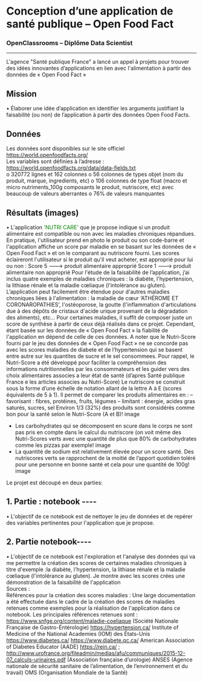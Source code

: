 # Conception d’une application de santé publique – Open Food Fact 
### OpenClassrooms – Diplôme Data Scientist
----

L'agence "Santé publique France" a lancé un appel à projets pour trouver des idées innovantes d’applications en lien avec l'alimentation à partir des données de « Open Food Fact »
## Mission  
• Élaborer une idée d’application en identifier les arguments justifiant la faisabilité (ou non) de l’application à partir des données Open Food Facts.
## Données
Les données sont disponibles sur le site officiel https://world.openfoodfacts.org/   
Les variables sont définies à l’adresse : https://world.openfoodfacts.org/data/data-fields.txt  
o	320772 lignes et 162 colonnes 
o	56 colonnes de types objet (nom du produit, marque, ingredients, etc)
o	106 colonnes de type float (macro et micro nutriments_100g composants le produit, nutriscore, etc) avec beaucoup de valeurs aberrantes 
o	76% de valeurs manquantes
## Résultats (images)
• L'application <font color='green'>'NUTRI CARE'</font> que je propose indique si un produit alimentaire est compatible ou non avec les maladies chroniques répandues. En pratique, l'utilisateur prend en photo le produit ou son code-barre et l'application affiche un score par maladie en se basant sur les données de « Open Food Fact » et on le comparant au nutriscore fourni. Les scores éclaireront l'utilisateur si le produit qu'il veut acheter, est approprié pour lui ou non :
Score 5 ---> produit alimentaire approprié
Score 1 ---> produit alimentaire non approprié
Pour l'étude de la faisabilité de l’application, j’ai inclus quatre exemples de maladies chroniques : la diabète, l'hypertension, la lithiase rénale et la maladie cœliaque (l'intolérance au gluten). L’application peut facilement être étendue pour d'autres maladies chroniques liées à l'alimentation : la maladie de cœur ‘ATHÉROME ET CORONAROPATHIES’, l'ostéoporose, la goutte (l'inflammation d'articulations due à des dépôts de cristaux d'acide urique provenant de la dégradation des aliments), etc... Pour certaines maladies, il suffit de composer juste un score de synthèse à partir de ceux déjà réalisés dans ce projet.
Cependant, étant basée sur les données de « Open Food Fact » la fiabilité de l'application en dépend de celle de ces données. A noter que le Nutri-Score fourni par le jeu des données de « Open Food Fact » ne se concorde pas avec les scores maladies de diabete et de l’hypertension qui se basent entre autre sur les quantites de sucre et le sel consommees. Pour rappel, le Nutri-Score a été développé pour faciliter la compréhension des informations nutritionnelles par les consommateurs et les guider vers des choix alimentaires associes a leur état de santé (d’apres Santé publique France e les articles associes au Nutri-Score)
Le nutriscore se construit sous la forme d’une échelle de notation allant de la lettre A à E (scores équivalents de 5 à 1). 
Il permet de comparer les produits alimentaires en :
– favorisant : fibres, protéines, fruits, légumes
– limitant  : énergie, acides gras saturés, sucres, sel
Environ 1/3 (32%) des produits sont considérés comme bon pour la santé selon le Nutri-Score (A et B)! image 
-	Les carbohydrates qui se décomposent en scure dans le corps ne sont pas pris en compte dans le calcul du nutriscore (on voit même des Nutri-Scores verts avec une quantité de plus que 80% de carbohydrates comme les pizzas par exemple! image
-	La quantité de sodium est relativement élevée pour un score santé. Des nutriscores verts se rapprochent de la moitié de l’apport quotidien toléré pour une personne en bonne santé et cela pour une quantité de 100g! image

Le projet est découpé en deux parties:   
## 1. Partie   : notebook ----
• L'objectif de ce notebook est de nettoyer le jeu de données et de repérer des variables pertinentes pour l'application que je propose.   
## 2. Partie notebook----
• L'objectif de ce notebook est l'exploration et l'analyse des données qui va me permettre la création des scores de certaines maladies chroniques à titre d'exemple :la  diabète, l'hypertension, la lithiase rénale et la maladie cœliaque (l'intolérance au gluten). Je montre avec les scores crées une démonstration de la faisabilité de l'application	 
Sources :    
Références pour la création des scores maladies : Une large documentation a été effectuée dans le cadre de la création des scores de maladies retenues comme exemples pour la réalisation de l'application dans ce notebook. Les principales références retenues sont :
https://www.snfge.org/content/maladie-coeliaque (Société Nationale Française de Gastro-Entérologie)
https://hypertension.ca/
Institute of Medicine of the National Academies (IOM) des États-Unis
https://www.diabetes.ca/ https://www.diabete.qc.ca/ American Association of Diabetes Educator (AADE)
https://rein.ca/ ; http://www.urofrance.org/fileadmin/medias/afu/communiques/2015-12-07_calculs-urinaires.pdf (Association française d’urologie)
ANSES (Agence nationale de sécurité sanitaire de l’alimentation, de l’environnement et du travail) OMS (Organisation Mondiale de la Santé)

